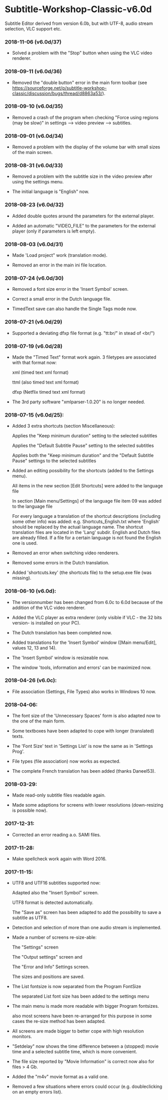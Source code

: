 # Subtitle-Workshop-Classic-v6.0d

Subtitle Editor derived from version 6.0b, but with UTF-8, audio stream selection, VLC support etc. 

### 2018-11-06 (v6.0d/37)

* Solved a problem with the "Stop" button when using the VLC video renderer.

### 2018-09-11 (v6.0d/36)

* Removed the "double button" error in the main form toolbar (see https://sourceforge.net/p/subtitle-workshop-classic/discussion/bugs/thread/d8863a53/).

### 2018-09-10 (v6.0d/35)

* Removed a crash of the program when checking "Force using regions (may be slow)" in settings --> video preview --> subtitles.

### 2018-09-01 (v6.0d/34)

* Removed a problem with the display of the volume bar with small sizes of the main screen.

### 2018-08-31 (v6.0d/33)

* Removed a problem with the subtitle size in the video preview after using the settings menu.

* The initial language is "English" now.

### 2018-08-23 (v6.0d/32)

* Added double quotes around the parameters for the external player.

* Added an automatic "VIDEO_FILE" to the parameters for the external player (only if parameters is left empty).

### 2018-08-03 (v6.0d/31)

* Made 'Load project" work (translation mode).

* Removed an error in the main ini file location.

### 2018-07-24 (v6.0d/30)

* Removed a font size error in the 'Insert Symbol' screen.

* Correct a small error in the Dutch language file.

* TimedText save can also handle the Single Tags mode now.

### 2018-07-21 (v6.0d/29)

* Supported a deviating dfxp file format (e.g. "tt:br/" in stead of <br/")

### 2018-07-19 (v6.0d/28)

* Made the "Timed Text" format work again. 3 filetypes are associated with that format now:

	xml (timed text xml format) 
	
	ttml (also timed text xml format)
	
	dfxp (Netflix timed text xml format)
	
* The 3rd party software "xmlparser-1.0.20" is no longer needed.	

### 2018-07-15 (v6.0d/25):

* Added 3 extra shortcuts (section Miscellaneous):

	Applies the "Keep minimum duration" setting to the selected subtitles
	
    Applies the "Default Subtitle Pause" setting to the selected subtitles
	
    Applies both the "Keep minimum duration" and the "Default Subtitle Pause" settings to the selected subtitles

* Added an editing possibility for the shortcuts (added to the Settings menu).

    All items in the new section [Edit Shortcuts] were added to the language file
	
	In section [Main menu/Settings] of the language file item 09 was added to the language file
	
	For every language a translation of the shortcut descriptions (including some other info) was added: e.g. Shortcuts_English.txt where 'English' should be replaced by the actual language name. The shortcut translation files are located in the 'Lang' subdir. English and Dutch files are already filled. If a file for a certain language is not found the English one is used.

* Removed an error when switching video renderers.
   
* Removed some errors in the Dutch translation.
	
* Added 'shortcuts.key' (the shortcuts file) to the setup.exe file (was missing).


### 2018-06-10 (v6.0d):

* The versionnumber has been changed from 6.0c to 6.0d because of the addition of the VLC video renderer.

* Added the VLC player as extra renderer (only visible if VLC - the 32 bits version- is installed on your PC).

* The Dutch translation has been completed now.

* Added translations for the 'Insert Symbol' window ([Main menu/Edit], values 12, 13 and 14).

* The 'Insert Symbol' window is resizeable now.

* The window 'tools, information and errors' can be maximized now.

### 2018-04-26 (v6.0c):

* File association (Settings, File Types) also works in Windows 10 now.

### 2018-04-06:	

* The font size of the 'Unnecessary Spaces' form is also adapted now to the one of the main form.
	
* Some textboxes have been adapted to cope with longer (translated) texts.

* The 'Font Size' text in 'Settings List' is now the same as in 'Settings Prog'.

* File types (file association) now works as expected.

* The complete French translation has been added (thanks Daneel53).

### 2018-03-29:

* Made read-only subtitle files readable again.

* Made some adaptions for screens with lower resolutions (down-resizing is possible now).

### 2017-12-31:

* Corrected an error reading a.o. SAMI files.

### 2017-11-28:	

* Make spellcheck work again with Word 2016.

### 2017-11-15:

* UTF8 and UTF16 subtitles supported now:

    Adapted also the "Insert Symbol" screen.
	
    UTF8 format is detected automatically.
	
    The "Save as" screen has been adapted to add the possibility to save a subtitle as UTF8.
	
* Detection and selection of more than one audio stream is implemented. 

* Made a number of screens re-size-able:

	The "Settings" screen
 
	The "Output settings" screen and
 
	The "Error and Info" Settings screen.  
 
	The sizes and positions are saved.
  
* The List fontsize is now separated from the Program FontSize

	The separated List font size has been added to the settings menu 
  
* The main menu is made more readable with bigger Program fontsizes. 

	also most screens have been re-arranged for this purpose 
	in some cases the re-size method has been adapted.  

* All screens are made bigger to better cope with high resolution monitors.  
  
* "Setdelay" now shows the time difference between a (stopped) movie time and a selected subtitle time, which is more convenient.  
  
* The file size reported by "Movie Information" is correct now also for files > 4 Gb.  
  
* Added the "m4v" movie format as a valid one.  
  
* Removed a few situations where errors could occur (e.g. doubleclicking on an empty errors list). 

 






